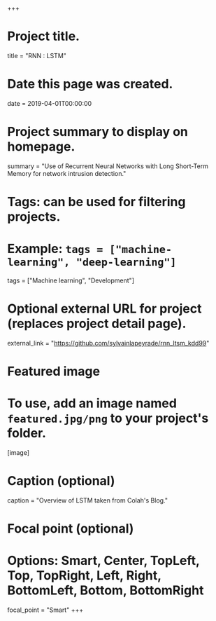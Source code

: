 +++
# Project title.
title = "RNN : LSTM"

# Date this page was created.
date = 2019-04-01T00:00:00

# Project summary to display on homepage.
summary = "Use of Recurrent Neural Networks with Long Short-Term Memory for network intrusion detection."

# Tags: can be used for filtering projects.
# Example: `tags = ["machine-learning", "deep-learning"]`
tags = ["Machine learning", "Development"]

# Optional external URL for project (replaces project detail page).
external_link = "https://github.com/sylvainlapeyrade/rnn_ltsm_kdd99"

# Featured image
# To use, add an image named `featured.jpg/png` to your project's folder. 
[image]
  # Caption (optional)
  caption = "Overview of LSTM taken from Colah's Blog."

  # Focal point (optional)
  # Options: Smart, Center, TopLeft, Top, TopRight, Left, Right, BottomLeft, Bottom, BottomRight
  focal_point = "Smart"
+++
